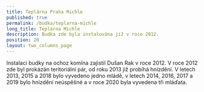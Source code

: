 ```yaml
---
title: Teplárna Praha Michle
published: true
permalink: /budka/teplarna-michle
long_title: Teplárna Michle
description: Budka zde byla instalována již v roce 2012.
position: 20
layout: two_columns_page
---
```

Instalaci budky na ochoz komína zajistil Dušan Rak v roce 2012. V roce 2012 zde byl prokázán teritoriální pár, od roku 2013 již probíhá hnízdění. V letech 2013, 2015 a 2018 bylo vyvedeno jedno mládě, v letech 2014, 2016, 2017 a 2019 bylo hnízdění neúspěšné a v roce 2020 byla vyvedena tři mláďata.
